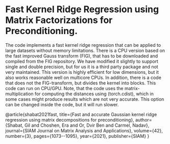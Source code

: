 # Fast Kernel Ridge Regression using Matrix Factorizations for Preconditioning.
The code implements a fast kernel ridge regression that can be applied to large datasets without memory limitations.
There is a CPU version based on the fast improved Gauss transform (FIG), that has to be downloaded and compiled from the FIG repository. We have modified it slightly to support single and double precision, but for us it is a third party package and not very maintained. This version is highly efficient for low dimensions, but it also works reasonable well on multicore CPUs.
In addition, there is a code that does not the FIG-transform, but divides the kernel into blocks. This code can run on CPU/GPU.
Note, that the code uses the matrix-multiplication for computing the distances using (torch.cdist), which in some cases might produce results which are not very accurate. This option can be changed inside the code, but it will run slower.


@article{shabat2021fast,
  title={Fast and accurate Gaussian kernel ridge regression using matrix decompositions for preconditioning},
  author={Shabat, Gil and Choshen, Era and Or, Dvir Ben and Carmel, Nadav},
  journal={SIAM Journal on Matrix Analysis and Applications},
  volume={42},
  number={3},
  pages={1073--1095},
  year={2021},
  publisher={SIAM}
}
